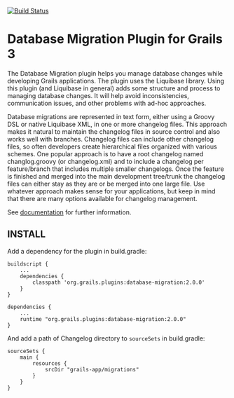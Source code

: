 [![Build Status](https://travis-ci.org/grails-plugins/grails-database-migration.svg)](https://travis-ci.org/grails-plugins/grails-database-migration)

Database Migration Plugin for Grails 3
======================================

The Database Migration plugin helps you manage database changes while developing Grails applications.
The plugin uses the Liquibase library.
Using this plugin (and Liquibase in general) adds some structure and process to managing database changes.
It will help avoid inconsistencies, communication issues, and other problems with ad-hoc approaches.

Database migrations are represented in text form, either using a Groovy DSL or native Liquibase XML, in one or more changelog files.
This approach makes it natural to maintain the changelog files in source control and also works well with branches.
Changelog files can include other changelog files, so often developers create hierarchical files organized with various schemes.
One popular approach is to have a root changelog named changlog.groovy (or changelog.xml) and to include a changelog per feature/branch that includes multiple smaller changelogs. Once the feature is finished and merged into the main development tree/trunk the changelog files can either stay as they are or be merged into one large file.
Use whatever approach makes sense for your applications, but keep in mind that there are many options available for changelog management.

See [documentation](http://grails-plugins.github.io/grails-database-migration/docs/manual/index.html) for further information.

INSTALL
-------

Add a dependency for the plugin in build.gradle:

```
buildscript {
    ...
    dependencies {
        classpath 'org.grails.plugins:database-migration:2.0.0'
    }
}

dependencies {
    ...
    runtime "org.grails.plugins:database-migration:2.0.0"
}
```

And add a path of Changelog directory to `sourceSets` in build.gradle:

```
sourceSets {
    main {
        resources {
            srcDir "grails-app/migrations"
        }
    }
}
```
